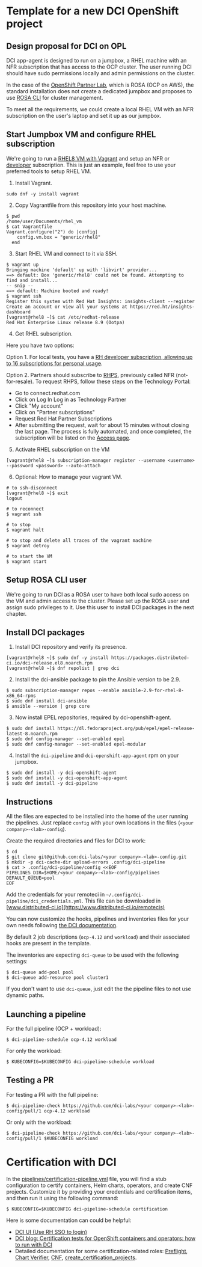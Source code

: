 # Template for a new DCI OpenShift project

## Design proposal for DCI on OPL

DCI app-agent is designed to run on a jumpbox, a RHEL machine with an NFR subscription that has access to the OCP cluster. The user running DCI should have sudo permissions locally and admin permissions on the cluster.

In the case of the [OpenShift Partner Lab](https://connect.redhat.com/en/blog/introducing-openshift-partner-lab), which is ROSA (OCP on AWS), the standard installation does not create a dedicated jumpbox and proposes to use [ROSA CLI](https://docs.openshift.com/rosa/rosa_install_access_delete_clusters/rosa-sts-accessing-cluster.html) for cluster management.

To meet all the requirements, we could create a local RHEL VM with an NFR subscription on the user's laptop and set it up as our jumpbox.

## Start Jumpbox VM and configure RHEL subscription

We're going to run a [RHEL8 VM with Vagrant](https://app.vagrantup.com/generic/boxes/rhel8) and setup an NFR or [developer](https://developers.redhat.com/articles/faqs-no-cost-red-hat-enterprise-linux#general) subscription. This is just an example, feel free to use your preferred tools to setup RHEL VM.

1. Install Vagrant.

```
sudo dnf -y install vagrant
```

2. Copy Vagrantfile from this repository into your host machine.

```
$ pwd
/home/user/Documents/rhel_vm
$ cat Vagrantfile
Vagrant.configure("2") do |config|
    config.vm.box = "generic/rhel8"
  end
```

3. Start RHEL VM and connect to it via SSH.

```
$ vagrant up
Bringing machine 'default' up with 'libvirt' provider...
==> default: Box 'generic/rhel8' could not be found. Attempting to find and install...
-- snip --
==> default: Machine booted and ready!
$ vagrant ssh
Register this system with Red Hat Insights: insights-client --register
Create an account or view all your systems at https://red.ht/insights-dashboard
[vagrant@rhel8 ~]$ cat /etc/redhat-release
Red Hat Enterprise Linux release 8.9 (Ootpa)
```

4. Get RHEL subscription.

Here you have two options:

Option 1. For local tests, you have a [RH developer subscription, allowing up to 16 subscriptions for personal usage](https://developers.redhat.com/articles/faqs-no-cost-red-hat-enterprise-linux#general).

Option 2. Partners should subscribe to [RHPS](https://github.com/dci-labs/dallas-internal-docs/blob/master/partner_rhel_and_ocp_subscription/access.redhat.com), previously called NFR (not-for-resale).
To request RHPS, follow these steps on the Technology Portal:
- Go to connect.redhat.com
- Click on Log In Log in as Technology Partner
- Click "My account"
- Click on "Partner subscriptions"
- Request Red Hat Partner Subscriptions
- After submitting the request, wait for about 15 minutes without closing the last page. The process is fully automated, and once completed, the subscription will be listed on the [Access page](https://github.com/dci-labs/dallas-internal-docs/blob/master/partner_rhel_and_ocp_subscription/access.redhat.com).

5. Activate RHEL subscription on the VM

```
[vagrant@rhel8 ~]$ subscription-manager register --username <username> --password <password> --auto-attach
```

6. Optional: How to manage your vagrant VM.

```
# to ssh-disconnect
[vagrant@rhel8 ~]$ exit
logout

# to reconnect
$ vagrant ssh

# to stop
$ vagrant halt

# to stop and delete all traces of the vagrant machine
$ vagrant detroy

# to start the VM
$ vagrant start
```

## Setup ROSA CLI user

We're going to run DCI as a ROSA user to have both local sudo access on the VM and admin access to the cluster. Please set up the ROSA user and assign sudo privileges to it. Use this user to install DCI packages in the next chapter.

## Install DCI packages

1. Install DCI repository and verify its presence.

```
[vagrant@rhel8 ~]$ sudo dnf -y install https://packages.distributed-ci.io/dci-release.el8.noarch.rpm
[vagrant@rhel8 ~]$ dnf repolist | grep dci
```

2. Install the dci-ansible package to pin the Ansible version to be 2.9.

```
$ sudo subscription-manager repos --enable ansible-2.9-for-rhel-8-x86_64-rpms
$ sudo dnf install dci-ansible
$ ansible --version | grep core
```

3. Now install EPEL repositories, required by dci-openshift-agent.

```
$ sudo dnf install https://dl.fedoraproject.org/pub/epel/epel-release-latest-8.noarch.rpm
$ sudo dnf config-manager --set-enabled epel
$ sudo dnf config-manager --set-enabled epel-modular
```

4. Install the `dci-pipeline` and `dci-openshift-app-agent` rpm on your jumpbox.

```
$ sudo dnf install -y dci-openshift-agent
$ sudo dnf install -y dci-openshift-app-agent
$ sudo dnf install -y dci-pipeline
```

## Instructions

All the files are expected to be installed into the home of the user running the pipelines. Just replace `config` with your own locations in the files (`<your company>-<lab>-config`).


Create the required directories and files for DCI to work:

```ShellSession
$ cd
$ git clone git@github.com:dci-labs/<your company>-<lab>-config.git
$ mkdir -p dci-cache-dir upload-errors .config/dci-pipeline
$ cat > .config/dci-pipeline/config <<EOF
PIPELINES_DIR=$HOME/<your company>-<lab>-config/pipelines
DEFAULT_QUEUE=pool
EOF
```

Add the credentials for your remoteci in `~/.config/dci-pipeline/dci_credentials.yml`.
This file can be downloaded in [www.distributed-ci.io](https://www.distributed-ci.io/remotecis)

You can now customize the hooks, pipelines and inventories files for
your own needs following [the DCI documentation](https://docs.distributed-ci.io/).

By default 2 job descriptions (`ocp-4.12` and `workload`) and their
associated hooks are present in the template.

The inventories are expecting `dci-queue` to be used with the
following settings:

```ShellSession
$ dci-queue add-pool pool
$ dci-queue add-resource pool cluster1
```

If you don't want to use `dci-queue`, just edit the the pipeline files
to not use dynamic paths.

## Launching a pipeline

For the full pipeline (OCP + workload):

```ShellSession
$ dci-pipeline-schedule ocp-4.12 workload
```

For only the workload:

```ShellSession
$ KUBECONFIG=$KUBECONFIG dci-pipeline-schedule workload
```

## Testing a PR

For testing a PR with the full pipeline:

```ShellSession
$ dci-pipeline-check https://github.com/dci-labs/<your company>-<lab>-config/pull/1 ocp-4.12 workload
```

Or only with the workload:

```ShellSession
$ dci-pipeline-check https://github.com/dci-labs/<your company>-<lab>-config/pull/1 $KUBECONFIG workload
```

# Certification with DCI

In the [pipelines/certification-pipeline.yml](https://github.com/dci-labs/template-ocp-config/blob/main/pipelines/certification-pipeline.yml) file, you will find a stub configuration to certify containers, Helm charts, operators, and create CNF projects. Customize it by providing your credentials and certification items, and then run it using the following command:

```ShellSession
$ KUBECONFIG=$KUBECONFIG dci-pipeline-schedule certification
```

Here is some documentation can could be helpful:
- [DCI UI (Use RH SSO to login)](https://www.distributed-ci.io/jobs?limit=20&offset=0&sort=-created_at&where=state:active)
- [DCI blog: Certification tests for OpenShift containers and operators: how to run with DCI](https://blog.distributed-ci.io/preflight-integration-in-dci.html)
- Detailed documentation for some certification-related roles: [Preflight](https://github.com/redhatci/ansible-collection-redhatci-ocp/tree/main/roles/preflight), [Chart Verifier](https://github.com/redhatci/ansible-collection-redhatci-ocp/tree/main/roles/chart_verifier), [CNF](https://github.com/redhatci/ansible-collection-redhatci-ocp/tree/main/roles/openshift_cnf), [create_certification_projects](https://github.com/redhatci/ansible-collection-redhatci-ocp/tree/main/roles/create_certification_project).
